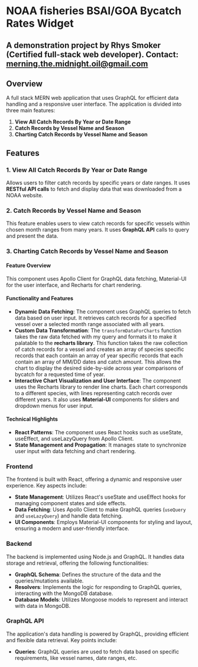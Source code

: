 # NOAA fisheries BSAI/GOA Bycatch Rates Widget

## A demonstration project by Rhys Smoker (Certified full-stack web developer). Contact: merning.the.midnight.oil@gmail.com

## Overview

A full stack MERN web application that uses GraphQL for efficient data handling and a responsive user interface. The application is divided into three main features:

1. **View All Catch Records By Year or Date Range**
2. **Catch Records by Vessel Name and Season**
3. **Charting Catch Records by Vessel Name and Season**

## Features

### 1. View All Catch Records By Year or Date Range

Allows users to filter catch records by specific years or date ranges. It uses **RESTful API calls** to fetch and display data that was downloaded from a NOAA website.

### 2. Catch Records by Vessel Name and Season

This feature enables users to view catch records for specific vessels within chosen month ranges from many years. It uses **GraphQL API** calls to query and present the data.

### 3. Charting Catch Records by Vessel Name and Season

#### Feature Overview

This component uses Apollo Client for GraphQL data fetching, Material-UI for the user interface, and Recharts for chart rendering.

#### Functionality and Features

- **Dynamic Data Fetching**: The component uses GraphQL queries to fetch data based on user input. It retrieves catch records for a specified vessel over a selected month range associated with all years.
- **Custom Data Transformation**: The `transformDataForCharts` function takes the raw data fetched with my query and formats it to make it palatable to the **recharts library**. This function takes the raw collection of catch records for a vessel and creates an array of species specific records that each contain an array of year specific records that each contain an array of MM/DD dates and catch amount. This allows the chart to display the desired side-by-side across year comparisons of bycatch for a requested time of year.
- **Interactive Chart Visualization and User Interface**: The component uses the Recharts library to render line charts. Each chart corresponds to a different species, with lines representing catch records over different years. It also uses **Material-UI** components for sliders and dropdown menus for user input.

#### Technical Highlights

- **React Patterns**: The component uses React hooks such as useState, useEffect, and useLazyQuery from Apollo Client.
- **State Management and Propagation**: It manages state to synchronize user input with data fetching and chart rendering.

### Frontend

The frontend is built with React, offering a dynamic and responsive user experience. Key aspects include:

- **State Management**: Utilizes React's useState and useEffect hooks for managing component states and side effects.
- **Data Fetching**: Uses Apollo Client to make GraphQL queries (`useQuery` and `useLazyQuery`) and handle data fetching.
- **UI Components**: Employs Material-UI components for styling and layout, ensuring a modern and user-friendly interface.

### Backend

The backend is implemented using Node.js and GraphQL. It handles data storage and retrieval, offering the following functionalities:

- **GraphQL Schema**: Defines the structure of the data and the queries/mutations available.
- **Resolvers**: Implements the logic for responding to GraphQL queries, interacting with the MongoDB database.
- **Database Models**: Utilizes Mongoose models to represent and interact with data in MongoDB.

### GraphQL API

The application's data handling is powered by GraphQL, providing efficient and flexible data retrieval. Key points include:

- **Queries**: GraphQL queries are used to fetch data based on specific requirements, like vessel names, date ranges, etc.
